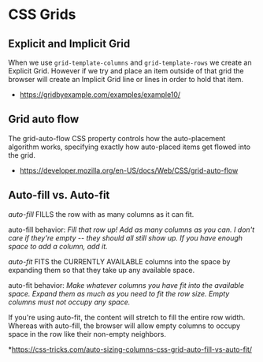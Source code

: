 # CSS Grids

## Explicit and Implicit Grid

When we use `grid-template-columns` and `grid-template-rows` we create an Explicit Grid. However if we try and place an item outside of that grid the browser will create an Implicit Grid line or lines in order to hold that item.

* https://gridbyexample.com/examples/example10/

## Grid auto flow

The grid-auto-flow CSS property controls how the auto-placement algorithm works, specifying exactly how auto-placed items get flowed into the grid.

* https://developer.mozilla.org/en-US/docs/Web/CSS/grid-auto-flow

## Auto-fill vs. Auto-fit

*auto-fill* FILLS the row with as many columns as it can fit.

auto-fill behavior: _Fill that row up! Add as many columns as you can. I don't care if they're empty -- they should all still show up. If you have enough space to add a column, add it._

*auto-fit* FITS the CURRENTLY AVAILABLE columns into the space by expanding them so that they take up any available space.

auto-fit behavior: _Make whatever columns you have fit into the available space. Expand them as much as you need to fit the row size. Empty columns must not occupy any space._

If you're using auto-fit, the content will stretch to fill the entire row width. Whereas with auto-fill, the browser will allow empty columns to occupy space in the row like their non-empty neighbors.

*https://css-tricks.com/auto-sizing-columns-css-grid-auto-fill-vs-auto-fit/
